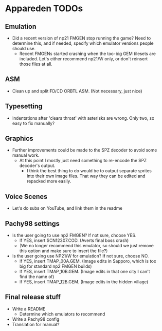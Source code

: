 # Appareden TODOs

## Emulation
* Did a recent version of np21 FMGEN stop running the game? Need to determine this, and if needed, specify which emulator versions people should use.
	* Recent FMGENs started crashing when the too-big GEM tilesets are included. Let's either recommend np21/W only, or don't reinsert those files at all.

## ASM
* Clean up and split FD/CD ORBTL ASM. (Not necessary, just nice)

## Typesetting
* Indentations after 'clears throat' with asterisks are wrong. Only two, so easy to fix manually?

## Graphics
* Further improvements could be made to the SPZ decoder to avoid some manual work.
	* At this point I mostly just need something to re-encode the SPZ decoder's output.
		* I think the best thing to do would be to output separate sprites into their own image files. That way they can be edited and repacked more easily.

## Voice Scenes
* Let's do subs on YouTube, and link them in the readme

## Pachy98 settings
* Is the user going to use np2 FMGEN? If not sure, choose YES.
	* If YES, insert SCN12307.COD. (Averts final boss crash)
	* (We no longer recommend this emulator, so should we just remove this option and make sure to insert the file?)
* Is the user going use NP21/W for emulation? If not sure, choose NO.
	* If YES, insert TMAP_00A.GEM. (Image edits in Sapporo, which is too big for standard np2 FMGEN builds)
	* If YES, insert TMAP_10B.GEM. (Image edits in that one city I can't find the name of)
	* If YES, insert TMAP_12B.GEM. (Image edits in the hidden village)

## Final release stuff
* Write a README
	* Determine which emulators to recommend
* Write a Pachy98 config
* Translation for manual?